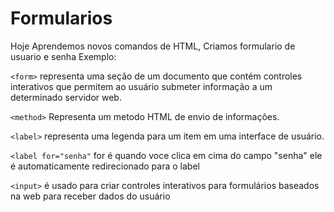 # Formularios

Hoje Aprendemos novos comandos de HTML, Criamos formulario de usuario e senha
Exemplo:


```<form>```
representa uma seção de um documento que contém controles interativos que permitem ao usuário submeter informação a um determinado servidor web.

```<method>```
Representa um metodo HTML de envio de informações.


```<label>```
representa uma legenda para um item em uma interface de usuário.

```<label for="senha"```
for é quando voce clica em cima do campo "senha" ele é automaticamente redirecionado para o label

```<input>```
é usado para criar controles interativos para formulários baseados na web para receber dados do usuário

